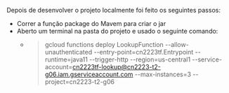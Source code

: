 Depois de desenvolver o projeto localmente foi feito os seguintes passos:

* Correr a função package do Mavem para criar o jar
* Aberto um terminal na pasta do projeto e usado o seguinte comando:
  * > gcloud functions deploy LookupFunction --allow-unauthenticated --entry-point=cn2223tf.Entrypoint --runtime=java11 --trigger-http --region=us-central1 --service-account=cn2223tf-lookup@cn2223-t2-g06.iam.gserviceaccount.com --max-instances=3 --project=cn2223-t2-g06
